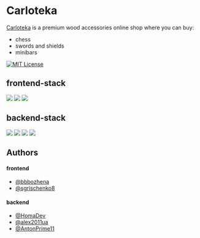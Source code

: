 # Carloteka

[Carloteka](http://carloteka.com/) is a premium wood accessories online shop where you can buy:
- chess
- swords and shields
- minibars

[![MIT License](https://img.shields.io/badge/License-MIT-green.svg)](https://choosealicense.com/licenses/mit/)
## frontend-stack

<img src="https://img.shields.io/badge/TypeScript-3178c6?logo=typescript&logoColor=white&style=ShieldStyle" /> <img src="https://img.shields.io/badge/React-4FACDF?logo=react&logoColor=white&style=ShieldStyle" />
 <img src="https://img.shields.io/badge/styled-components?logo=styled-components&logoColor=white&style=ShieldStyle&color=darkgreen" />
 
## backend-stack

<img src="https://img.shields.io/badge/Python-244c6f?logo=python&logoColor=white&style=ShieldStyle" /> <img src="https://img.shields.io/badge/Django-0c4b33?logo=django&logoColor=white&style=ShieldStyle" /> <img src="https://img.shields.io/badge/Django%20Rest%20Framework-a30000?logo=django&logoColor=white&style=ShieldStyle&color=darkgreen" /> <img src="https://img.shields.io/badge/Docker-ffffff?logo=docker&logoColor=white&style=ShieldStyle&color=blue" />

## Authors

#### frontend
- [@bbbozhena](https://github.com/bbbozhena)
- [@sgrischenko8](https://github.com/sgrischenko8)

#### backend
- [@HomaDev](https://github.com/HomaDev)
- [@alex2011ua](https://github.com/alex2011ua)
- [@AntonPrime11](https://github.com/AntonPrime11)
